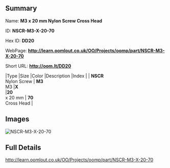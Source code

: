 

## Summary
 
Name: __M3 x 20 mm Nylon Screw Cross Head__

ID: __NSCR-M3-X-20-70__

Hex ID: __DD20__

WebPage: __http://learn.oomlout.co.uk/OO/Projects/oomp/part/NSCR-M3-X-20-70__

Short URL: __http://oom.lt/DD20__


|Type   |Size   |Color   |Description   |Index   |
| __NSCR__ <br>Nylon Screw  | __M3__<br>M3   |__X__<br>    |__20__<br>x 20 mm    | __70__<br> Cross Head |


## Images
![NSCR-M3-X-20-70](http://oomlout.com/oomp-gen/parts/NSCR-M3-X-20-70/NSCR-M3-X-20-70_420.jpg)

## Full Details

 http://learn.oomlout.co.uk/OO/Projects/oomp/part/NSCR-M3-X-20-70

